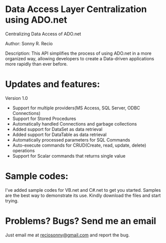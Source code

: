 Data Access Layer Centralization using ADO.net
==============================================

Centralizing Data Access of ADO.net

Author: Sonny R. Recio

Description: This API simplifies the process of using ADO.net in a more organized way, allowing developers to create a Data-driven applications more rapidly than ever before.


Updates and features:
=====================

Version 1.0

* Support for multiple providers(MS Access, SQL Server, ODBC Connections)
* Support for Stored Procedures
* Automatically handled Connections and garbage collections
*	Added support for DataSet as data retrieval
*	Added support for DataTable as data retrieval
*	Automatically processed parameters for SQL Commands
*	Auto-execute commands for CRUD(Create, read, update, delete) operations
*	Support for Scalar commands that returns single value

Sample codes:
=============

I've added sample codes for VB.net and C#.net to get you started. Samples are the best way to demonstrate its use. Kindly download the files and start trying.

Problems? Bugs? Send me an email
================================

Just email me at reciosonny@gmail.com and report the bug.
